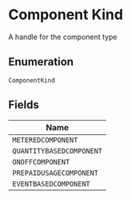 
# Component Kind

A handle for the component type

## Enumeration

`ComponentKind`

## Fields

| Name |
|  --- |
| `METEREDCOMPONENT` |
| `QUANTITYBASEDCOMPONENT` |
| `ONOFFCOMPONENT` |
| `PREPAIDUSAGECOMPONENT` |
| `EVENTBASEDCOMPONENT` |

